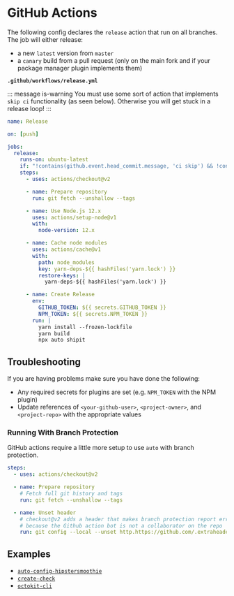 # GitHub Actions

The following config declares the `release` action that run on all branches. The job will either release:

- a new `latest` version from `master`
- a `canary` build from a pull request (only on the main fork and if your package manager plugin implements them)

**`.github/workflows/release.yml`**

::: message is-warning
You must use some sort of action that implements `skip ci` functionality (as seen below). Otherwise you will get stuck in a release loop!
:::

```yaml
name: Release

on: [push]

jobs:
  release:
    runs-on: ubuntu-latest
    if: "!contains(github.event.head_commit.message, 'ci skip') && !contains(github.event.head_commit.message, 'skip ci')"
    steps:
      - uses: actions/checkout@v2

      - name: Prepare repository
        run: git fetch --unshallow --tags

      - name: Use Node.js 12.x
        uses: actions/setup-node@v1
        with:
          node-version: 12.x

      - name: Cache node modules
        uses: actions/cache@v1
        with:
          path: node_modules
          key: yarn-deps-${{ hashFiles('yarn.lock') }}
          restore-keys: |
            yarn-deps-${{ hashFiles('yarn.lock') }}

      - name: Create Release
        env:
          GITHUB_TOKEN: ${{ secrets.GITHUB_TOKEN }}
          NPM_TOKEN: ${{ secrets.NPM_TOKEN }}
        run: |
          yarn install --frozen-lockfile
          yarn build
          npx auto shipit
```

## Troubleshooting

If you are having problems make sure you have done the following:

- Any required secrets for plugins are set (e.g. `NPM_TOKEN` with the NPM plugin)
- Update references of `<your-github-user>`, `<project-owner>`, and `<project-repo>` with the appropriate values

### Running With Branch Protection

GitHub actions require a little more setup to use `auto` with branch protection.

```yml
steps:
  - uses: actions/checkout@v2

  - name: Prepare repository
    # Fetch full git history and tags
    run: git fetch --unshallow --tags

  - name: Unset header
    # checkout@v2 adds a header that makes branch protection report errors
    # because the Github action bot is not a collaborator on the repo
    run: git config --local --unset http.https://github.com/.extraheader
```

## Examples

- [`auto-config-hipstersmoothie`](https://github.com/hipstersmoothie/auto-config-hipstersmoothie/blob/07d128afd96ac6a7b0fe3f04313847c0fc3d84a2/.github/workflows/push.yml)
- [`create-check`](https://github.com/hipstersmoothie/create-check/blob/master/.github/workflows/push.yml)
- [`octokit-cli`](https://github.com/hipstersmoothie/octokit-cli/blob/master/.github/workflows/push.yml)
